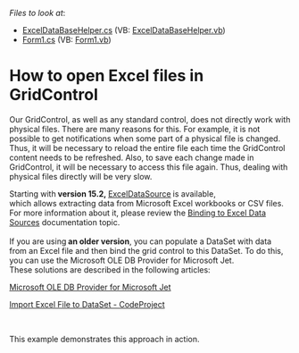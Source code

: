 <!-- default file list -->
*Files to look at*:

* [ExcelDataBaseHelper.cs](./CS/ExcelDataBaseHelper.cs) (VB: [ExcelDataBaseHelper.vb](./VB/ExcelDataBaseHelper.vb))
* [Form1.cs](./CS/Form1.cs) (VB: [Form1.vb](./VB/Form1.vb))
<!-- default file list end -->
# How to open Excel files in GridControl


<p>Our GridControl, as well as any standard control, does not directly work with physical files. There are many reasons for this. For example, it is not possible to get notifications when some part of a physical file is changed. Thus, it will be necessary to reload the entire file each time the GridControl content needs to be refreshed. Also, to save each change made in GridControl, it will be necessary to access this file again. Thus, dealing with physical files directly will be very slow.</p>
<p>Starting with<strong> version 15.2, </strong><a href="https://documentation.devexpress.com/#CoreLibraries/clsDevExpressDataAccessExcelExcelDataSourcetopic">ExcelDataSource</a><strong> </strong>is available, which allows extracting data from Microsoft Excel workbooks or CSV files. For more information about it, please review the <a href="https://documentation.devexpress.com/WindowsForms/115529/Common-Features/Data-Binding/Binding-to-Excel-Data-Sources">Binding to Excel Data Sources</a> documentation topic.<br><br>If you are using<strong> an older version</strong>, you can populate a DataSet with data from an Excel file and then bind the grid control to this DataSet. To do this, you can use the Microsoft OLE DB Provider for Microsoft Jet. <br>These solutions are described in the following articles:</p>
<p><a href="http://msdn.microsoft.com/en-us/library/windows/desktop/ms681754(v=vs.85).aspx">Microsoft OLE DB Provider for Microsoft Jet</a></p>
<p><a href="http://www.codeproject.com/Articles/32370/Import-Excel-File-to-DataSet">Import Excel File to DataSet - CodeProject</a></p>
<p> </p>
<p>This example demonstrates this approach in action.</p>

<br/>


